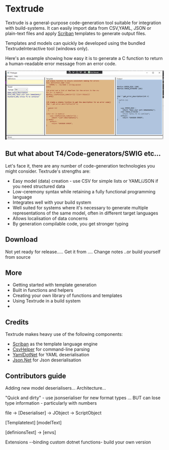 # Textrude


Textrude is a general-purpose code-generation tool suitable for integration with build-systems.  It can easily import data from CSV,YAML, JSON  or plain-text files and apply [Scriban](https://github.com/scriban/scriban) templates to generate output files. 

Templates and models can quickly be developed using the bundled TextrudeInteractive tool (windows only).

Here's an example showing how easy it is to generate a C function to return a human-readable error message from an error code.

![Screenshot of TextrudeInteractive](img/ex1.png)

## But what about T4/Code-generators/SWIG etc... 
Let's face it, there are any number of code-generation technologies you might consider.  Textrude's strengths are:

- Easy model (data) creation - use CSV for simple lists or YAML/JSON if you need structured data
- Low-ceremony syntax while retaining a fully functional programming language
- Integrates well with your build system
- Well suited for systems where it's necessary to generate multiple representations of the same model, often in different target languages
- Allows localisation of data concerns
- By generation compilable code, you get stronger typing 

## Download

Not yet ready for release.....
Get it from ....
Change notes
..or build yourself from source

## More
- Getting started with template generation
- Built in functions and helpers
- Creating your own library of functions and templates
- Using Textrude in a build system
- 

## Credits

Textrude makes heavy use of the following components:
- [Scriban](https://github.com/scriban/scriban) as the template language engine
- [CsvHelper](https://github.com/JoshClose/CsvHelper) for command-line parsing
- [YamlDotNet](https://github.com/aaubry/YamlDotNet) for YAML deserialisation
- [Json.Net](https://www.newtonsoft.com/json) for Json deserialisation

## Contributors guide
Adding new model deserialisers...
Architecture...

"Quick and dirty" - use jsonserialiser for new format types ... BUT can lose type information - particularly with numbers

file -> [Deserialiser] -> JObject -> ScriptObject




[Templatetext]
[modelText] 

[definionsText] -> 
[envs] 

Extensions
--binding custom dotnet functions- build your own version